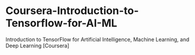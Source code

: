# Coursera-Introduction-to-Tensorflow-for-AI-ML
Introduction to TensorFlow for Artificial Intelligence, Machine Learning, and Deep Learning [Coursera]
